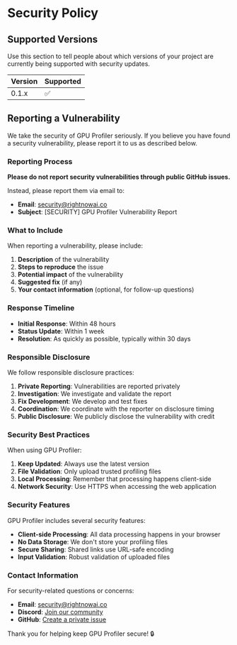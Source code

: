 # Security Policy

## Supported Versions

Use this section to tell people about which versions of your project are currently being supported with security updates.

| Version | Supported          |
| ------- | ------------------ |
| 0.1.x   | :white_check_mark: |

## Reporting a Vulnerability

We take the security of GPU Profiler seriously. If you believe you have found a security vulnerability, please report it to us as described below.

### Reporting Process

**Please do not report security vulnerabilities through public GitHub issues.**

Instead, please report them via email to:
- **Email**: security@rightnowai.co
- **Subject**: [SECURITY] GPU Profiler Vulnerability Report

### What to Include

When reporting a vulnerability, please include:

1. **Description** of the vulnerability
2. **Steps to reproduce** the issue
3. **Potential impact** of the vulnerability
4. **Suggested fix** (if any)
5. **Your contact information** (optional, for follow-up questions)

### Response Timeline

- **Initial Response**: Within 48 hours
- **Status Update**: Within 1 week
- **Resolution**: As quickly as possible, typically within 30 days

### Responsible Disclosure

We follow responsible disclosure practices:

1. **Private Reporting**: Vulnerabilities are reported privately
2. **Investigation**: We investigate and validate the report
3. **Fix Development**: We develop and test fixes
4. **Coordination**: We coordinate with the reporter on disclosure timing
5. **Public Disclosure**: We publicly disclose the vulnerability with credit

### Security Best Practices

When using GPU Profiler:

1. **Keep Updated**: Always use the latest version
2. **File Validation**: Only upload trusted profiling files
3. **Local Processing**: Remember that processing happens client-side
4. **Network Security**: Use HTTPS when accessing the web application

### Security Features

GPU Profiler includes several security features:

- **Client-side Processing**: All data processing happens in your browser
- **No Data Storage**: We don't store your profiling files
- **Secure Sharing**: Shared links use URL-safe encoding
- **Input Validation**: Robust validation of uploaded files

### Contact Information

For security-related questions or concerns:

- **Email**: security@rightnowai.co
- **Discord**: [Join our community](https://discord.com/invite/sSJqgNnq6X)
- **GitHub**: [Create a private issue](https://github.com/RightNow-AI/gpu-profiler/issues/new)

Thank you for helping keep GPU Profiler secure! 🔒
